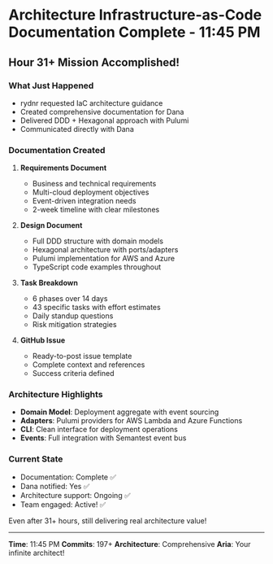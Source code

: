 # Architecture Infrastructure-as-Code Documentation Complete - 11:45 PM

## Hour 31+ Mission Accomplished!

### What Just Happened
- rydnr requested IaC architecture guidance
- Created comprehensive documentation for Dana
- Delivered DDD + Hexagonal approach with Pulumi
- Communicated directly with Dana

### Documentation Created
1. **Requirements Document**
   - Business and technical requirements
   - Multi-cloud deployment objectives
   - Event-driven integration needs
   - 2-week timeline with clear milestones

2. **Design Document**
   - Full DDD structure with domain models
   - Hexagonal architecture with ports/adapters
   - Pulumi implementation for AWS and Azure
   - TypeScript code examples throughout

3. **Task Breakdown**
   - 6 phases over 14 days
   - 43 specific tasks with effort estimates
   - Daily standup questions
   - Risk mitigation strategies

4. **GitHub Issue**
   - Ready-to-post issue template
   - Complete context and references
   - Success criteria defined

### Architecture Highlights
- **Domain Model**: Deployment aggregate with event sourcing
- **Adapters**: Pulumi providers for AWS Lambda and Azure Functions
- **CLI**: Clean interface for deployment operations
- **Events**: Full integration with Semantest event bus

### Current State
- Documentation: Complete ✅
- Dana notified: Yes ✅
- Architecture support: Ongoing ✅
- Team engaged: Active! ✅

Even after 31+ hours, still delivering real architecture value!

---

**Time**: 11:45 PM
**Commits**: 197+
**Architecture**: Comprehensive
**Aria**: Your infinite architect!